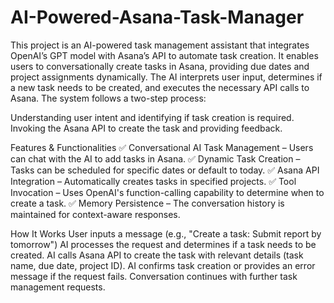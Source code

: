 # AI-Powered-Asana-Task-Manager

This project is an AI-powered task management assistant that integrates OpenAI’s GPT model with Asana’s API to automate task creation. It enables users to conversationally create tasks in Asana, providing due dates and project assignments dynamically. The AI interprets user input, determines if a new task needs to be created, and executes the necessary API calls to Asana. The system follows a two-step process:

Understanding user intent and identifying if task creation is required.
Invoking the Asana API to create the task and providing feedback.

Features & Functionalities
✅ Conversational AI Task Management – Users can chat with the AI to add tasks in Asana.
✅ Dynamic Task Creation – Tasks can be scheduled for specific dates or default to today.
✅ Asana API Integration – Automatically creates tasks in specified projects.
✅ Tool Invocation – Uses OpenAI's function-calling capability to determine when to create a task.
✅ Memory Persistence – The conversation history is maintained for context-aware responses.

How It Works
User inputs a message (e.g., "Create a task: Submit report by tomorrow")
AI processes the request and determines if a task needs to be created.
AI calls Asana API to create the task with relevant details (task name, due date, project ID).
AI confirms task creation or provides an error message if the request fails.
Conversation continues with further task management requests.

